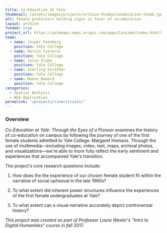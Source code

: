 ```yaml
---
title: Co-Education at Yale
thumbnail: /assets/images/projects/archive-thumbs/coeducation-thumb.jpg
alt: female protesters holding signs in favor of co-education
layout: archive
funded: true
project_url: https://yalemaps.maps.arcgis.com/apps/Cascade/index.html?appid=909c32f788e948458078b8ae943a2907
team:
  - name: Jasper Feinberg
    position: Yale College
  - name: Marina Cisneros
    position: Yale College
  - name: Julie Slama
    position: Yale College
  - name: Sterling Strother
    position: Yale College
  - name: Maeve Howard
    position: Yale College
categories:
  - Spatial Analysis
  - Web Application
permalink: '/projects/cinecircuits/'
---
```


### Overview

*Co-Education at Yale: Through the Eyes of a Pioneer* examines the history of co-education on campus by following the journey of one of the first female students admitted to Yale College: Margaret Homans. Through the use of multimedia—including images, video, text, maps, archival photos, and visualizations—we're able to more fully reflect the early sentiment and experiences that accompanied Yale's transition.

The project's core research questions include:
1. How does the the experience of our chosen female student fit within the narrative of social upheaval in the late 1960s?

2. To what extent did inherent power structures influence the experiences of the first female undergraduates at Yale?

3. To what extent can a visual narrative accurately depict controversial history?

*This project was created as part of Professor Laura Wexler's "Intro to Digital Humanities" course in fall 2017.*